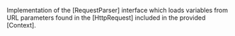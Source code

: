 Implementation of the [RequestParser] interface which loads variables from URL parameters found in the [HttpRequest] included in the provided [Context].

